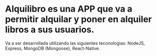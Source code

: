 # Alquilibro es una APP que va a permitir alquilar y poner en alquiler libros a sus usuarios.

Va a ser desarrollada utilizando las siguientes teconologias: NodeJS, Express, MongoDB (Mongoose), React-Native.

